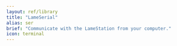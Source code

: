 ```yaml
---
layout: ref/library 
title: "LameSerial"
alias: ser
brief: "Communicate with the LameStation from your computer."
icon: terminal
---
```

